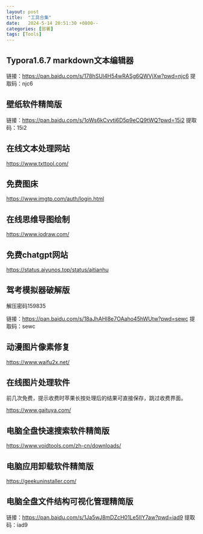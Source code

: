 ```yaml
---
layout: post
title:  "工具合集"
date:   2024-5-14 20:51:30 +0800--
categories: [部署]
tags: [Tools]  
---
```



## Typora1.6.7 markdown文本编辑器
链接：https://pan.baidu.com/s/178hSUl4H54wRASg6QWVjXw?pwd=njc6 
提取码：njc6

## 壁纸软件精简版

链接：https://pan.baidu.com/s/1oWs6kCvvtj6D5p9eCQ9tWQ?pwd=15i2 
提取码：15i2

## 在线文本处理网站

https://www.txttool.com/

## 免费图床

https://www.imgtp.com/auth/login.html

## 在线思维导图绘制

https://www.iodraw.com/

## 免费chatgpt网站

https://status.aiyunos.top/status/aitianhu

## 驾考模拟器破解版

解压密码159835

链接：https://pan.baidu.com/s/18aJhAHI8e7OAaho45hWUtw?pwd=sewc 
提取码：sewc

## 动漫图片像素修复

https://www.waifu2x.net/

## 在线图片处理软件 

前几次免费，提示收费时苹果长按处理后的结果可直接保存，跳过收费界面。

https://www.gaituya.com/

## 电脑全盘快速搜索软件精简版

https://www.voidtools.com/zh-cn/downloads/

## 电脑应用卸载软件精简版

https://geekuninstaller.com/

## 电脑全盘文件结构可视化管理精简版

链接：https://pan.baidu.com/s/1Ja5wJ8mDZcH01Le5IIY7aw?pwd=iad9 
提取码：iad9
